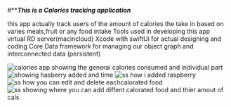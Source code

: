 #*****This is a Calories tracking application***

this app actually track users of the amount of calories the take in based on varies meals,fruit or any food intake
Tools used in developing this app
virtual RD server(macincloud)
Xcode with swiftUi for actual designing and coding
Core Data framework for managing our object graph and interconnected data (persistent)

![calories app showing the general calories consumed and individual part ](https://user-images.githubusercontent.com/46854325/223472172-b8f29c8f-ab5f-4cba-b91a-cd8e3d5f90c3.png)
![showing hasberry added and time](https://user-images.githubusercontent.com/46854325/223472177-0a400d43-74e8-4287-889e-f3d26a2f279c.png)
![ss how i added raspberry](https://user-images.githubusercontent.com/46854325/223472190-6d82a2fd-3fd3-4f09-8f56-833ae6bde6db.png)
![ss how you can edit and delete eachcalorated food](https://user-images.githubusercontent.com/46854325/223472191-e92ba455-6293-4a60-8221-7a0747a2f4be.png)
![ss showing where you can add diffent calorated food and thier amout of cals](https://user-images.githubusercontent.com/46854325/223472195-9d71d7bf-5388-4d29-9267-b3f00a54240b.png)
